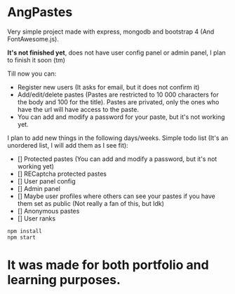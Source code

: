 # AngPastes

Very simple project made with express, mongodb and bootstrap 4 (And FontAwesome.js). 



**It's not finished yet**, does not have user config panel or admin panel, I plan to finish it soon (tm)



Till now you can:

* Register new users (It asks for email, but it does not confirm it)
* Add/edit/delete pastes (Pastes are restricted to 10 000 characters for the body and 100 for the title). Pastes are privated, only the ones who have the url will have access to the paste.
* You can add and modify a password for your paste, but it's not working yet.

I plan to add new things in the following days/weeks. Simple todo list (It's an unordered list, I will add them as I see fit):

* [] Protected pastes (You can add and modify a password, but it's not working yet)
* [] RECaptcha protected pastes
* [] User panel config
* [] Admin panel
* [] Maybe user profiles where others can see your pastes if you have them set as public (Not really a fan of this, but Idk)
* [] Anonymous pastes
* [] User ranks



```
npm install
npm start

```

# **It was made for both portfolio and learning purposes.**